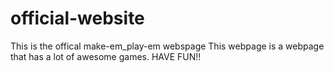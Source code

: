 # official-website
This is the offical make-em_play-em webspage
This webpage is a webpage that has a lot of awesome games. HAVE FUN!!
